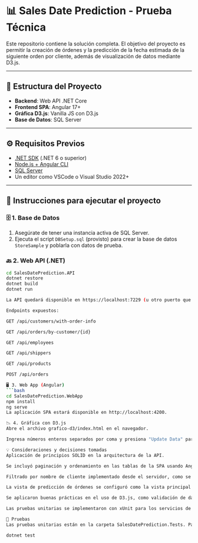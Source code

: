 # 📊 Sales Date Prediction - Prueba Técnica

Este repositorio contiene la solución completa. El objetivo del proyecto es permitir la creación de órdenes y la predicción de la fecha estimada de la siguiente orden por cliente, además de visualización de datos mediante D3.js.

---

## 🧩 Estructura del Proyecto

- **Backend**: Web API .NET Core
- **Frontend SPA**: Angular 17+
- **Gráfica D3.js**: Vanilla JS con D3.js
- **Base de Datos**: SQL Server

---

## ⚙️ Requisitos Previos

- [.NET SDK](https://dotnet.microsoft.com/) (.NET 6 o superior)
- [Node.js + Angular CLI](https://angular.io/guide/setup-local)
- [SQL Server](https://www.microsoft.com/en-us/sql-server/sql-server-downloads)
- Un editor como VSCode o Visual Studio 2022+

---

## 🚀 Instrucciones para ejecutar el proyecto

### 🗄️ 1. Base de Datos

1. Asegúrate de tener una instancia activa de SQL Server.
2. Ejecuta el script `DBSetup.sql` (provisto) para crear la base de datos `StoreSample` y poblarla con datos de prueba.

### 🔙 2. Web API (.NET)

```bash
cd SalesDatePrediction.API
dotnet restore
dotnet build
dotnet run

La API quedará disponible en https://localhost:7229 (u otro puerto que configure tu entorno).

Endpoints expuestos:

GET /api/customers/with-order-info

GET /api/orders/by-customer/{id}

GET /api/employees

GET /api/shippers

GET /api/products

POST /api/orders

🖥️ 3. Web App (Angular)
```bash
cd SalesDatePrediction.WebApp
npm install
ng serve
La aplicación SPA estará disponible en http://localhost:4200.

📉 4. Gráfica con D3.js
Abre el archivo grafico-d3/index.html en el navegador.

Ingresa números enteros separados por coma y presiona "Update Data" para ver el gráfico generado dinámicamente.

💡 Consideraciones y decisiones tomadas
Aplicación de principios SOLID en la arquitectura de la API.

Se incluyó paginación y ordenamiento en las tablas de la SPA usando Angular Material.

Filtrado por nombre de cliente implementado desde el servidor, como se pidió.

La vista de predicción de órdenes se configuró como la vista principal de la SPA.

Se aplicaron buenas prácticas en el uso de D3.js, como validación de datos, limpieza previa del SVG y asignación controlada de colores.

Las pruebas unitarias se implementaron con xUnit para los servicios de negocio.

🧪 Pruebas
Las pruebas unitarias están en la carpeta SalesDatePrediction.Tests. Para ejecutarlas:

dotnet test
